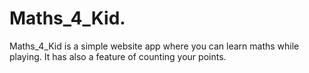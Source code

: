 # Maths_4_Kid.
Maths_4_Kid is a simple website app where you can learn maths while playing. It has also a feature of counting your points.
